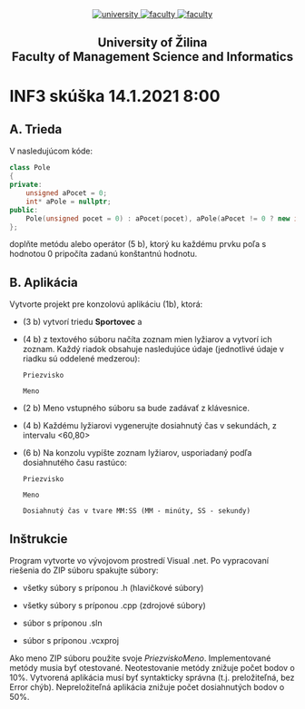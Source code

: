 ﻿<div align="center">
	<a href="https://www.uniza.sk/index.php/en/" target="_blank">
		<img src="https://img.shields.io/badge/university-University%20of%20Žilina-2B3A65.svg" alt="university">
	</a>
	<a href="https://www.fri.uniza.sk/en/" target="_blank">
		<img src="https://img.shields.io/badge/faculty-Faculty%20of%20Management%20Science%20and%20Informatics-FECE50.svg" alt="faculty">
	</a>
  <a href="https://vzdelavanie.uniza.sk/vzdelavanie/plany.php" target="_blank">
		<img src="https://img.shields.io/badge/program-Informatics-00a9e0.svg" alt="faculty">
	</a>
</div>

<h2 align="center">
	University of Žilina<br>Faculty of Management Science and Informatics
</h2>

# INF3 skúška 14.1.2021 8:00
## A. Trieda
V nasledujúcom kóde:
```cpp
class Pole
{
private:
	unsigned aPocet = 0;
	int* aPole = nullptr;
public:
	Pole(unsigned pocet = 0) : aPocet(pocet), aPole(aPocet != 0 ? new int[aPocet] : nullptr) {}
};
```
doplňte metódu alebo operátor (5 b), ktorý ku každému prvku poľa s hodnotou 0 pripočíta zadanú konštantnú hodnotu.

## B. Aplikácia
Vytvorte projekt pre konzolovú aplikáciu (1b), ktorá:

- (3 b) vytvorí triedu **Sportovec** a

- (4 b) z textového súboru načíta zoznam mien lyžiarov a vytvorí ich zoznam. Každý riadok obsahuje nasledujúce údaje (jednotlivé údaje v riadku sú oddelené medzerou):

      Priezvisko
      
      Meno

- (2 b) Meno vstupného súboru sa bude zadávať z klávesnice.

- (4 b) Každému lyžiarovi vygenerujte dosiahnutý čas v sekundách, z intervalu <60,80>

- (6 b) Na konzolu vypíšte zoznam lyžiarov, usporiadaný podľa dosiahnutého času rastúco:

	  Priezvisko

	  Meno

	  Dosiahnutý čas v tvare MM:SS (MM - minúty, SS - sekundy)

## Inštrukcie
Program vytvorte vo vývojovom prostredí Visual .net. Po vypracovaní riešenia do ZIP súboru spakujte súbory:

- všetky súbory s príponou .h (hlavičkové súbory)

- všetky súbory s príponou .cpp (zdrojové súbory)

- súbor s príponou .sln

- súbor s príponou .vcxproj

Ako meno ZIP súboru použite svoje *PriezviskoMeno*. Implementované metódy musia byť otestované.
Neotestovanie metódy znižuje počet bodov o 10%. Vytvorená aplikácia musí byť syntakticky správna 
(t.j. preložiteľná, bez Error chýb). Nepreložiteľná aplikácia znižuje počet dosiahnutých bodov o 50%.